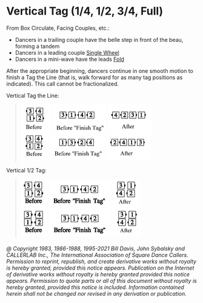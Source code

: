 
# Vertical Tag (1/4, 1/2, 3/4, Full)

From Box Circulate, Facing Couples, etc.:

- Dancers in a trailing couple have the belle step in front of the beau, forming a tandem
- Dancers in a leading couple [Single Wheel](../a2/single_wheel.md)
- Dancers in a mini-wave have the leads [Fold](../ms/fold.md)

After the appropriate beginning, dancers continue in one smooth motion
to finish a Tag the Line
(that is, walk forward for as many tag positions as indicated).
This call cannot be fractionalized.

Vertical Tag the Line:

> 
> ![alt](vertical_tag_1a.png)
> ![alt](vertical_tag_1b.png)
> ![alt](vertical_tag_1c.png)  
> ![alt](vertical_tag_1d.png)
> ![alt](vertical_tag_1e.png)
> ![alt](vertical_tag_1f.png)
> 

Vertical 1/2 Tag:

> 
> ![alt](vertical_tag_2a.png)
> ![alt](vertical_tag_2b.png)
> ![alt](vertical_tag_2c.png)  
> ![alt](vertical_tag_2d.png)
> ![alt](vertical_tag_2e.png)
> ![alt](vertical_tag_2f.png)
> 

###### @ Copyright 1983, 1986-1988, 1995-2021 Bill Davis, John Sybalsky and CALLERLAB Inc., The International Association of Square Dance Callers. Permission to reprint, republish, and create derivative works without royalty is hereby granted, provided this notice appears. Publication on the Internet of derivative works without royalty is hereby granted provided this notice appears. Permission to quote parts or all of this document without royalty is hereby granted, provided this notice is included. Information contained herein shall not be changed nor revised in any derivation or publication.
